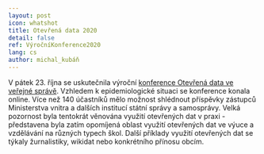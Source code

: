 ```yaml
---
layout: post
icon: whatshot
title: Otevřená data 2020
detail: false
ref: VýročníKonference2020
lang: cs
author: michal_kubáň
---
```


V pátek 23. října se uskutečnila výroční 
[konference Otevřená data ve veřejné správě](https://opendata.gov.cz/edu:konference:2020).
Vzhledem k epidemiologické situaci se konference konala online. Více než
140 účastníků mělo možnost shlédnout příspěvky zástupců Ministerstva vnitra
a dalších institucí státní správy a samosprávy. Velká pozornost byla tentokrát
věnována využití otevřených dat v praxi - představena byla zatím opomíjená
oblast využití otevřených dat ve výuce a vzdělávání na různých typech škol.
Další příklady využití otevřených dat se týkaly žurnalistiky, wikidat nebo 
konkrétního přínosu obcím.
